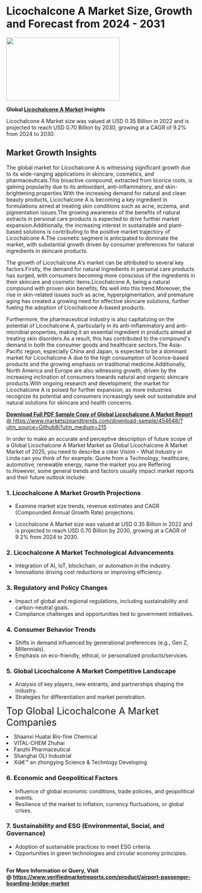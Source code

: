 <H1>Licochalcone A Market Size, Growth and Forecast from 2024 - 2031</H1><img class="aligncenter size-medium wp-image-584254" src="https://thirdeyenews.in/wp-content/uploads/2024/09/Global-Market-Research-300x168.jpeg" alt="" width="300" height="168" /><p><strong>Global&nbsp;<a href="https://www.marketsizeandtrends.com/download-sample/454648/?utm_source=Github8j?utm_medium=215">Licochalcone A Market</a> Insights</strong></p><p>Licochalcone A Market size was valued at USD 0.35 Billion in 2022 and is projected to reach USD 0.70 Billion by 2030, growing at a CAGR of 9.2% from 2024 to 2030.</p><p><h2>Market Growth Insights</h2> <p>The global market for Licochalcone A is witnessing significant growth due to its wide-ranging applications in skincare, cosmetics, and pharmaceuticals.This bioactive compound, extracted from licorice roots, is gaining popularity due to its antioxidant, anti-inflammatory, and skin-brightening properties.With the increasing demand for natural and clean beauty products, Licochalcone A is becoming a key ingredient in formulations aimed at treating skin conditions such as acne, eczema, and pigmentation issues.The growing awareness of the benefits of natural extracts in personal care products is expected to drive further market expansion.Additionally, the increasing interest in sustainable and plant-based solutions is contributing to the positive market trajectory of Licochalcone A.The cosmetic segment is anticipated to dominate the market, with substantial growth driven by consumer preferences for natural ingredients in skincare products.</p> <p><a href="#"></a></p> <p>The growth of Licochalcone A's market can be attributed to several key factors.Firstly, the demand for natural ingredients in personal care products has surged, with consumers becoming more conscious of the ingredients in their skincare and cosmetic items.Licochalcone A, being a natural compound with proven skin benefits, fits well into this trend.Moreover, the rise in skin-related issues such as acne, hyperpigmentation, and premature aging has created a growing need for effective skincare solutions, further fueling the adoption of Licochalcone A-based products.</p> <p>Furthermore, the pharmaceutical industry is also capitalizing on the potential of Licochalcone A, particularly in its anti-inflammatory and anti-microbial properties, making it an essential ingredient in products aimed at treating skin disorders.As a result, this has contributed to the compound's demand in both the consumer goods and healthcare sectors.The Asia-Pacific region, especially China and Japan, is expected to be a dominant market for Licochalcone A due to the high consumption of licorice-based products and the growing emphasis on traditional medicine.Additionally, North America and Europe are also witnessing growth, driven by the increasing inclination of consumers towards natural and organic skincare products.With ongoing research and development, the market for Licochalcone A is poised for further expansion, as more industries recognize its potential and consumers increasingly seek out sustainable and natural solutions for skincare and health concerns.</p> <p><a href="#"></p><p><span class=""><strong>Download Full PDF Sample Copy of Global Licochalcone A Market Report</strong> @ <a href="https://www.marketsizeandtrends.com/download-sample/454648/?utm_source=Github8j?utm_medium=215" target="_blank">https://www.marketsizeandtrends.com/download-sample/454648/?utm_source=Github8j?utm_medium=215</a></span></p><p>In order to make an accurate and perceptive description of future scope of a Global&nbsp;Licochalcone A Market Market as Global&nbsp;Licochalcone A Market Market of 2025, you need to describe a clear Vision &ndash; What Industry or Linda can you think of for example: Quote from a Technology, healthcare, automotive, renewable energy, name the market you are Reffering to.However, some general trends and factors usually impact market reports and their future outlook include:</p><h3>1.&nbsp;<strong>Licochalcone A Market Growth Projections</strong></h3><ul><li>Examine market size trends, revenue estimates and CAGR (Compounded Annual Growth Rate) projections.</li><li><p>Licochalcone A Market size was valued at USD 0.35 Billion in 2022 and is projected to reach USD 0.70 Billion by 2030, growing at a CAGR of 9.2% from 2024 to 2030.</p></li></ul><h3>2.&nbsp;<strong>Licochalcone A Market Technological Advancements</strong></h3><ul><li>Integration of AI, IoT, blockchain, or automation in the industry.</li><li>Innovations driving cost reductions or improving efficiency.</li></ul><h3>3.&nbsp;<strong>Regulatory and Policy Changes</strong></h3><ul><li>Impact of global and regional regulations, including sustainability and carbon-neutral goals.</li><li>Compliance challenges and opportunities tied to government initiatives.</li></ul><h3>4.&nbsp;<strong>Consumer Behavior Trends</strong></h3><ul><li>Shifts in demand influenced by generational preferences (e.g., Gen Z, Millennials).</li><li>Emphasis on eco-friendly, ethical, or personalized products/services.</li></ul><h3>5.&nbsp;<strong>Global Licochalcone A Market Competitive Landscape</strong></h3><ul><li>Analysis of key players, new entrants, and partnerships shaping the industry.</li><li>Strategies for differentiation and market penetration.</li></ul><p data-pm-slice="1 1 []"><span style="color: inherit; font-family: inherit; font-size: 25px;">Top Global Licochalcone A Market Companies</span></p><div class="" data-test-id=""><p><li>Shaanxi Huatai Bio-fine Chemical</li><li> VITAL-CHEM Zhuhai</li><li> Fanzhi Pharmaceutical</li><li> Shanghai OLI Industrial</li><li> Xiâ€™ an zhongying Science & Technlogy Developing</li></p></div><h3>6.&nbsp;<strong>Economic and Geopolitical Factors</strong></h3><ul><li>Influence of global economic conditions, trade policies, and geopolitical events.</li><li>Resilience of the market to inflation, currency fluctuations, or global crises.</li></ul><h3>7.&nbsp;<strong>Sustainability and ESG (Environmental, Social, and Governance)</strong></h3><ul><li>Adoption of sustainable practices to meet ESG criteria.</li><li>Opportunities in green technologies and circular economy principles.</li></ul><h2><strong style="font-size: 14px;">For More Information or Query, Visit @&nbsp;</strong><a style="background-color: #ffffff; font-size: 14px;" href="https://www.marketsizeandtrends.com/report/licochalcone-a-market/" target="_blank">https://www.verifiedmarketreports.com/product/airport-passenger-boarding-bridge-market</a></h2>